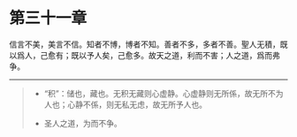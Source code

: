 # 第三十一章

信言不美，美言不信。知者不博，博者不知。善者不多，多者不善。聖人无積，既以爲人，己愈有；既以予人矣，己愈多。故天之道，利而不害；人之道，爲而弗争。

---

> + “积”：储也，藏也。无积无藏则心虚静。心虚静则无所係，故无所不为人也；心静不係，则无私无虑，故无所予人也。
>
> + 圣人之道，为而不争。
